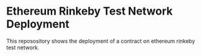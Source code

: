 # Ethereum Rinkeby Test Network Deployment

This reposository shows the deployment of a contract on ethereum rinkeby test network.
